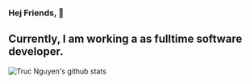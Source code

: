 ### Hej Friends, 👋

## Currently, I am working a as fulltime software developer.
![Truc Nguyen's github stats](https://github-readme-stats.vercel.app/api?username=trucnt0&show_icons=true&theme=react)

<!--
**trucnt0/trucnt0** is a ✨ _special_ ✨ repository because its `README.md` (this file) appears on your GitHub profile.

Here are some ideas to get you started:

- 🔭 I’m currently working on ...
- 🌱 I’m currently learning ...
- 👯 I’m looking to collaborate on ...
- 🤔 I’m looking for help with ...
- 💬 Ask me about ...
- 📫 How to reach me: ...
- 😄 Pronouns: ...
- ⚡ Fun fact: ...
-->
